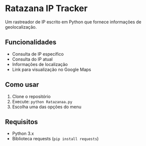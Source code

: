 # Ratazana IP Tracker

Um rastreador de IP escrito em Python que fornece informações de geolocalização.

## Funcionalidades

- Consulta de IP específico
- Consulta do IP atual
- Informações de localização
- Link para visualização no Google Maps

## Como usar

1. Clone o repositório
2. Execute: `python Ratazanaa.py`
3. Escolha uma das opções do menu

## Requisitos

- Python 3.x
- Biblioteca requests (`pip install requests`)
